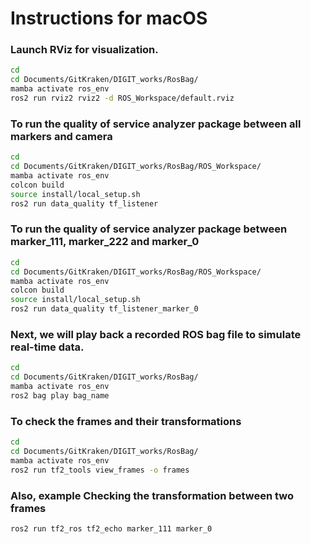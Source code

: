 # Instructions for macOS

### Launch RViz for visualization.
``` bash
cd
cd Documents/GitKraken/DIGIT_works/RosBag/
mamba activate ros_env
ros2 run rviz2 rviz2 -d ROS_Workspace/default.rviz
```

### To run the quality of service analyzer package between all markers and camera
``` bash
cd
cd Documents/GitKraken/DIGIT_works/RosBag/ROS_Workspace/
mamba activate ros_env
colcon build
source install/local_setup.sh 
ros2 run data_quality tf_listener
```

### To run the quality of service analyzer package between marker_111, marker_222 and marker_0
``` bash
cd
cd Documents/GitKraken/DIGIT_works/RosBag/ROS_Workspace/
mamba activate ros_env
colcon build
source install/local_setup.sh 
ros2 run data_quality tf_listener_marker_0
```

### Next, we will play back a recorded ROS bag file to simulate real-time data.
``` bash
cd
cd Documents/GitKraken/DIGIT_works/RosBag/
mamba activate ros_env
ros2 bag play bag_name
```

### To check the frames and their transformations
``` bash
cd
cd Documents/GitKraken/DIGIT_works/RosBag/
mamba activate ros_env
ros2 run tf2_tools view_frames -o frames
```

### Also, example Checking the transformation between two frames
``` bash
ros2 run tf2_ros tf2_echo marker_111 marker_0
```